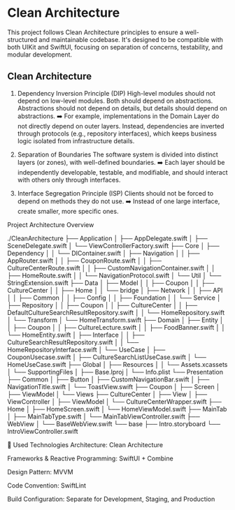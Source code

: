 # Clean Architecture
This project follows Clean Architecture principles to ensure a well-structured and maintainable codebase. It's designed to be compatible with both UIKit and SwiftUI, focusing on separation of concerns, testability, and modular development.

## Clean Architecture
1. Dependency Inversion Principle (DIP)
High-level modules should not depend on low-level modules. Both should depend on abstractions. Abstractions should not depend on details, but details should depend on abstractions.
➡️ For example, implementations in the Domain Layer do not directly depend on outer layers. Instead, dependencies are inverted through protocols (e.g., repository interfaces), which keeps business logic isolated from infrastructure details.

2. Separation of Boundaries
The software system is divided into distinct layers (or zones), with well-defined boundaries.
➡️ Each layer should be independently developable, testable, and modifiable, and should interact with others only through interfaces.

3. Interface Segregation Principle (ISP)
Clients should not be forced to depend on methods they do not use.
➡️ Instead of one large interface, create smaller, more specific ones.


Project Architecture Overview

  ./CleanArchitecture
  ├── Application
  │   ├── AppDelegate.swift
  │   ├── SceneDelegate.swift
  │   └── ViewControllerFactory.swift
  ├── Core
  │   ├── Dependency
  │   │   └── DIContainer.swift
  │   ├── Navigation
  │   │   ├── AppRouter.swift
  │   │   ├── CouponRoute.swift
  │   │   ├── CultureCenterRoute.swift
  │   │   ├── CustomNavigationContainer.swift
  │   │   ├── HomeRoute.swift
  │   │   └── NavigationProtocol.swift
  │   └── Util
  │       └── StringExtension.swift
  ├── Data
  │   ├── Model
  │   │   ├── Coupon
  │   │   ├── CultureCenter
  │   │   ├── Home
  │   │   └── bridge
  │   ├── Network
  │   │   ├── API
  │   │   ├── Common
  │   │   ├── Config
  │   │   ├── Foundation
  │   │   └── Service
  │   ├── Repository
  │   │   ├── Coupon
  │   │   ├── CultureCenter
  │   │   ├── DefaultCultureSearchResultRepository.swift
  │   │   └── HomeRepository.swift
  │   └── Transform
  │       └── HomeTransform.swift
  ├── Domain
  │   ├── Entity
  │   │   ├── Coupon
  │   │   ├── CultureLecture.swift
  │   │   ├── FoodBanner.swift
  │   │   └── HomeEntity.swift
  │   ├── Interface
  │   │   ├── CultureSearchResultRepository.swift
  │   │   └── HomeRepositoryInterface.swift
  │   └── UseCase
  │       ├── CouponUsecase.swift
  │       ├── CultureSearchListUseCase.swift
  │       └── HomeUseCase.swift
  ├── Global
  │   ├── Resources
  │   │   └── Assets.xcassets
  │   └── SupportingFiles
  │       ├── Base.lproj
  │       └── Info.plist
  └── Presentation
      ├── Common
      │   ├── Button
      │   ├── CustomNavigationBar.swift
      │   ├── NavigationTitle.swift
      │   └── ToastView.swift
      ├── Coupon
      │   ├── Screen
      │   ├── ViewModel
      │   └── Views
      ├── CultureCenter
      │   ├── View
      │   ├── ViewController
      │   ├── ViewModel
      │   └── CultureCenterWrapper.swift
      ├── Home
      │   ├── HomeScreen.swift
      │   └── HomeViewModel.swift
      ├── MainTab
      │   ├── MainTabType.swift
      │   └── MainTabViewController.swift
      ├── WebView
      │   └── BaseWebView.swift
      └── base
          ├── Intro.storyboard
          └── IntroViewController.swift


🧰 Used Technologies
Architecture: Clean Architecture

Frameworks & Reactive Programming: SwiftUI + Combine

Design Pattern: MVVM

Code Convention: SwiftLint

Build Configuration: Separate for Development, Staging, and Production

